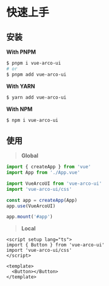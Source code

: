 # 快速上手<BackTop />

## 安装

**With PNPM**

```bash
$ pnpm i vue-arco-ui
# or
$ pnpm add vue-arco-ui
```

**With YARN**

```bash
$ yarn add vue-arco-ui
```

**With NPM**

```bash
$ npm i vue-arco-ui
```

## 使用

> **Global**

```ts
import { createApp } from 'vue'
import App from './App.vue'

import VueArcoUI from 'vue-arco-ui'
import 'vue-arco-ui/css'

const app = createApp(App)
app.use(VueArcoUI)

app.mount('#app')
```

> **Local**

```vue
<script setup lang="ts">
import { Button } from 'vue-arco-ui'
import 'vue-arco-ui/css'
</script>

<template>
  <Button></Button>
</template>
```

